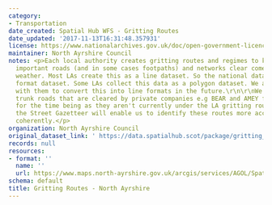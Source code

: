 ```yaml
---
category:
- Transportation
date_created: Spatial Hub WFS - Gritting Routes
date_updated: '2017-11-13T16:31:48.357931'
license: https://www.nationalarchives.gov.uk/doc/open-government-licence/version/3/
maintainer: North Ayrshire Council
notes: <p>Each local authority creates gritting routes and regimes to keep their most
  important roads (and in some cases footpaths) and networks clear come bad winter
  weather. Most LAs create this as a line dataset. So the national dataset is a line
  format dataset. Some LAs collect this data as a polygon dataset. We are working
  with them to convert this into line formats in the future.\r\n\r\nWe have removed
  trunk roads that are cleared by private companies e.g BEAR and AMEY from this dataset
  for the time being as they aren't currently under the LA gritting route regime.\r\n\r\nEventually,
  the Street Gazetteer will enable us to identify these routes more accurately and
  coherently.</p>
organization: North Ayrshire Council
original_dataset_link: ' https://data.spatialhub.scot/package/gritting_routes-na'
records: null
resources:
- format: ''
  name: ''
  url: https://www.maps.north-ayrshire.gov.uk/arcgis/services/AGOL/Spatial_Hub/MapServer/WFSServer?request=GetCapabilities&service=WFS
schema: default
title: Gritting Routes - North Ayrshire
---
```

